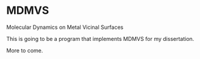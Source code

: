 MDMVS
=====

Molecular Dynamics on Metal Vicinal Surfaces

This is going to be a program that implements MDMVS for my dissertation.

More to come.


